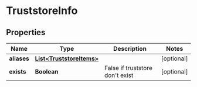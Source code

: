 

# TruststoreInfo

## Properties

Name | Type | Description | Notes
------------ | ------------- | ------------- | -------------
**aliases** | [**List&lt;TruststoreItems&gt;**](TruststoreItems.md) |  |  [optional]
**exists** | **Boolean** | False if truststore don&#39;t exist |  [optional]




